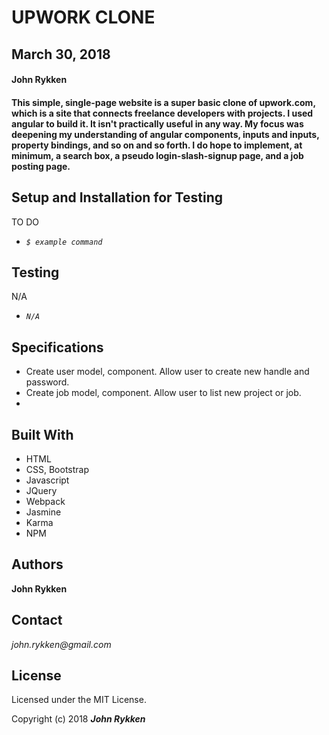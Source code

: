 # UPWORK CLONE

## March 30, 2018

#### John Rykken

#### This simple, single-page website is a super basic clone of upwork.com, which is a site that connects freelance developers with projects. I used angular to build it. It isn't practically useful in any way. My focus was deepening my understanding of angular components, inputs and inputs, property bindings, and so on and so forth. I do hope to implement, at minimum, a search box, a pseudo login-slash-signup page, and a job posting page.      

## Setup and Installation for Testing

TO DO

* _`$ example command`_

## Testing

N/A

* _`N/A`_

## Specifications

* Create user model, component. Allow user to create new handle and password.
* Create job model, component. Allow user to list new project or job.
* 

## Built With

* HTML
* CSS, Bootstrap
* Javascript
* JQuery
* Webpack
* Jasmine
* Karma
* NPM

## Authors

**John Rykken**

## Contact

_john.rykken@gmail.com_

## License

Licensed under the MIT License.

  <!-- ## Acknowledgments -->

Copyright (c) 2018 **_John Rykken_**
